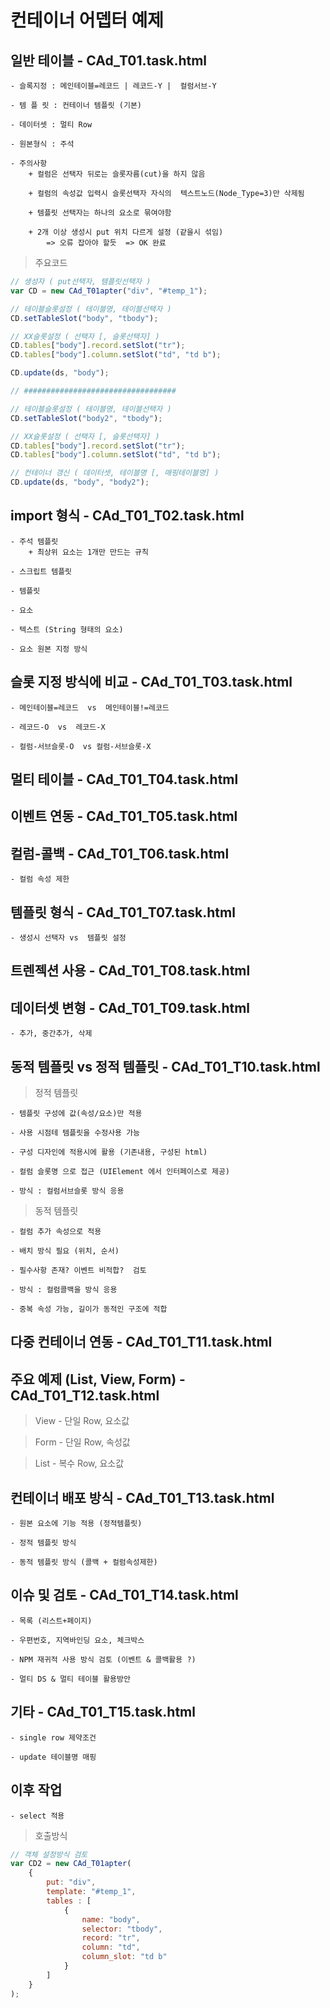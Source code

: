 # 컨테이너 어뎁터 예제

## 일반 테이블 - CAd_T01.task.html
    - 슬록지정 : 메인테이블=레코드 | 레코드-Y |  컬럼서브-Y
    
    - 템 플 릿 : 컨테이너 템플릿 (기본)
    
    - 데이터셋 : 멀티 Row
    
    - 원본형식 : 주석

    - 주의사항 
        + 컬럼은 선택자 뒤로는 슬롯자름(cut)을 하지 않음

        + 컬럼의 속성값 입력시 슬롯선택자 자식의  텍스트노드(Node_Type=3)만 삭제됨

        + 템플릿 선택자는 하나의 요소로 묶여야함

        + 2개 이상 생성시 put 위치 다르게 설정 (같을시 섞임)
            => 오류 잡아야 할듯  => OK 완료
        

> 주요코드
```javascript
// 생성자 ( put선택자, 템플릿선택자 )
var CD = new CAd_T01apter("div", "#temp_1"); 

// 테이블슬롯설정 ( 테이블명, 테이블선택자 )
CD.setTableSlot("body", "tbody");   

// XX슬롯설정 ( 선택자 [, 슬롯선택자] )
CD.tables["body"].record.setSlot("tr");
CD.tables["body"].column.setSlot("td", "td b");

CD.update(ds, "body");

// ##################################

// 테이블슬롯설정 ( 테이블명, 테이블선택자 )
CD.setTableSlot("body2", "tbody");

// XX슬롯설정 ( 선택자 [, 슬롯선택자] )
CD.tables["body"].record.setSlot("tr");
CD.tables["body"].column.setSlot("td", "td b");

// 컨테이너 갱신 ( 데이터셋, 테이블명 [, 매핑테이블명] )
CD.update(ds, "body", "body2");

```

## import 형식 - CAd_T01_T02.task.html
    - 주석 템플릿
        + 최상위 요소는 1개만 만드는 규칙 

    - 스크립트 템플릿

    - 템플릿

    - 요소

    - 텍스트 (String 형태의 요소)

    - 요소 원본 지정 방식



## 슬롯 지정 방식에 비교 - CAd_T01_T03.task.html
    - 메인테이블=레코드  vs  메인테이블!=레코드
    
    - 레코드-O  vs  레코드-X

    - 컬럼-서브슬롯-O  vs 컬럼-서브슬롯-X

## 멀티 테이블 - CAd_T01_T04.task.html

## 이벤트 연동 - CAd_T01_T05.task.html

## 컬럼-콜백  - CAd_T01_T06.task.html
    - 컬럼 속성 제한

## 템플릿 형식 - CAd_T01_T07.task.html
    - 생성시 선택자 vs  템플릿 설정 

## 트렌젝션 사용 - CAd_T01_T08.task.html

## 데이터셋 변형 - CAd_T01_T09.task.html
    - 추가, 중간추가, 삭제

## 동적 템플릿  vs  정적 템플릿 - CAd_T01_T10.task.html
> 정적 템플릿

    - 템플릿 구성에 값(속성/요소)만 적용

    - 사용 시점테 템플릿을 수정사용 가능

    - 구성 디자인에 적용시에 활용 (기존내용, 구성된 html)

    - 컬럼 슬롯명 으로 접근 (UIElement 에서 인터페이스로 제공)

    - 방식 : 컬럼서브슬롯 방식 응용


> 동적 템플릿

    - 컬럼 추가 속성으로 적용

    - 배치 방식 필요 (위치, 순서)

    - 필수사항 존재? 이벤트 비적합?  검토

    - 방식 : 컬럼콜백을 방식 응용

    - 중복 속성 가능, 길이가 동적인 구조에 적합


## 다중 컨테이너 연동 - CAd_T01_T11.task.html

## 주요 예제 (List, View, Form) - CAd_T01_T12.task.html
> View
    - 단일 Row, 요소값

> Form
    - 단일 Row, 속성값

> List 
    - 복수 Row, 요소값

## 컨테이너 배포 방식 - CAd_T01_T13.task.html
    - 원본 요소에 기능 적용 (정적템플릿)
    
    - 정적 템플릿 방식

    - 동적 템플릿 방식 (콜백 + 컬럼속성제한)

## 이슈 및 검토 - CAd_T01_T14.task.html
    - 목록 (리스트+페이지)

    - 우편번호, 지역바인딩 요소, 체크박스

    - NPM 재귀적 사용 방식 검토 (이벤트 & 콜백활용 ?)

    - 멀티 DS & 멀티 테이블 활용방안


## 기타 - CAd_T01_T15.task.html

    - single row 제약조건

    - update 테이블명 매핑

## 이후 작업
    - select 적용

> 호출방식
```javascript
// 객체 설정방식 검토
var CD2 = new CAd_T01apter(
    {
        put: "div",
        template: "#temp_1",
        tables : [
            {
                name: "body",
                selector: "tbody",
                record: "tr",
                column: "td",
                column_slot: "td b"
            }
        ]
    }
); 
```